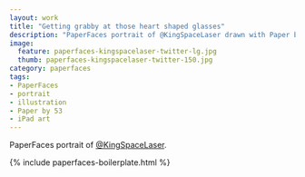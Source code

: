 ```yaml
---
layout: work
title: "Getting grabby at those heart shaped glasses"
description: "PaperFaces portrait of @KingSpaceLaser drawn with Paper by 53 on an iPad."
image: 
  feature: paperfaces-kingspacelaser-twitter-lg.jpg
  thumb: paperfaces-kingspacelaser-twitter-150.jpg
category: paperfaces
tags: 
- PaperFaces
- portrait
- illustration
- Paper by 53
- iPad art
---
```


PaperFaces portrait of [@KingSpaceLaser](http://twitter.com/KingSpaceLaser).

{% include paperfaces-boilerplate.html %}
